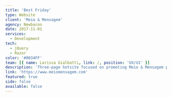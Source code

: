 ```yaml
---
title: 'Best Friday'
type: Website
client: 'Meio & Mensagem'
agency: Newbacon
date: 2017-11-01
services:
  - Development
tech:
  - jQuery
  - Razor
color: '#0034FF'
team: [{ name: Larissa Gialbatti, link: /, position: 'UX/UI' }]
description: 'Three-page hotsite focused on promoting Meio & Mensagem promotions on Black Friday 2017, in addition to encouraging newspaper subscribers to renew their subscriptions and convincing those who have not yet subscribed to subscribe.'
link: 'https://www.meiomensagem.com'
featured: true
side: false
available: false
---
```

